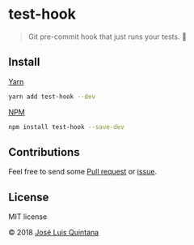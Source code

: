 # test-hook

> Git pre-commit hook that just runs your tests. :green_apple:

## Install

[Yarn](https://github.com/yarnpkg/)

```sh
yarn add test-hook --dev
```

[NPM](https://www.npmjs.com/)

```sh
npm install test-hook --save-dev
```

## Contributions

Feel free to send some [Pull request](https://github.com/joseluisq/test-hook/pulls) or [issue](https://github.com/joseluisq/test-hook/issues).

## License
MIT license

© 2018 [José Luis Quintana](http://git.io/joseluisq)
